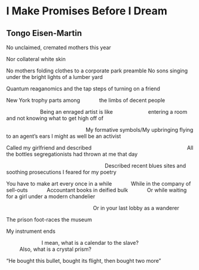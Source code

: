 # I Make Promises Before I Dream
## Tongo Eisen-Martin
No unclaimed, cremated mothers this year

Nor collateral white skin

No mothers folding clothes to a corporate park preamble
No sons singing under the bright lights of a lumber yard

Quantum reaganomics and the tap steps of turning on a friend

New York trophy parts among
            the limbs of decent people

                       Being an enraged artist is like
                       entering a room and not knowing what to get high off of

                                                      My formative symbols/My
upbringing flying to an agent’s ears
I might as well be an activist

Called my girlfriend and described
                                                                All the
bottles segregationists had thrown at me that day

                                                                   Described
recent blues sites and soothing prosecutions
I feared for my poetry

You have to make art every once in a while
            While in the company of sell-outs
            Accountant books in deified bulk
            Or while waiting for a girl under a modern chandelier

                                                           Or in your last
lobby as a wanderer

The prison foot-races the museum

My instrument ends

                        I mean, what is a calendar to the slave?
                                               Also, what is a crystal prism?

“He bought this bullet,
bought its flight,
then bought two more”